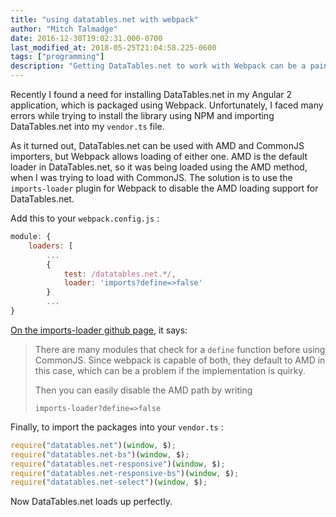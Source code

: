 ```yaml
---
title: "using datatables.net with webpack"
author: "Mitch Talmadge"
date: 2016-12-30T19:02:31.000-0700
last_modified_at: 2018-05-25T21:04:58.225-0600
tags: ["programming"]
description: "Getting DataTables.net to work with Webpack can be a pain! I figured it out so you don't have to."
---
```


Recently I found a need for installing DataTables.net in my Angular 2 application, which is packaged using Webpack. Unfortunately, I faced many errors while trying to install the library using NPM and importing DataTables.net into my `vendor.ts` file.

As it turned out, DataTables.net can be used with AMD and CommonJS importers, but Webpack allows loading of either one. AMD is the default loader in DataTables.net, so it was being loaded using the AMD method, when I was trying to load with CommonJS. The solution is to use the `imports-loader` plugin for Webpack to disable the AMD loading support for DataTables.net.

Add this to your `webpack.config.js` :
```js
module: {
    loaders: [
        ...
        {
            test: /datatables.net.*/,
            loader: 'imports?define=>false'
        }
        ...
}
```

[On the imports-loader github page](https://github.com/webpack/imports-loader#disable-amd), it says:

> There are many modules that check for a `define` function before using CommonJS. Since webpack is capable of both, they default to AMD in this case, which can be a problem if the implementation is quirky. 
>
> Then you can easily disable the AMD path by writing 
>
> `imports-loader?define=>false` 

Finally, to import the packages into your `vendor.ts` :
```typescript
require("datatables.net")(window, $);
require("datatables.net-bs")(window, $);
require("datatables.net-responsive")(window, $);
require("datatables.net-responsive-bs")(window, $);
require("datatables.net-select")(window, $);
```

Now DataTables.net loads up perfectly.

